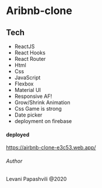 # Aribnb-clone

## Tech

- ReactJS
- React Hooks
- React Router
- Html
- Css
- JavaScript
- Flexbox
- Material UI
- Responsive AF!
- Grow/Shrink Animation
- Css Game is strong
- Date picker
- deployment on firebase

#### deployed

https://airbnb-clone-e3c53.web.app/

###### Author

Levani Papashvili @2020
